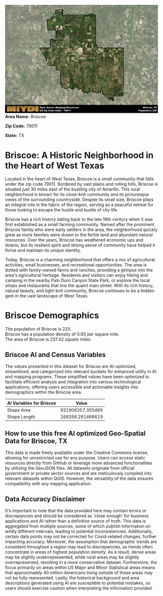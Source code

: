 ![Image Alt Text](../_images/79011.png)
**Area Name:** Briscoe

**Zip Code:** 79011

**State:** TX


# Briscoe: A Historic Neighborhood in the Heart of West Texas

Located in the heart of West Texas, Briscoe is a small community that falls under the zip code 79011. Bordered by vast plains and rolling hills, Briscoe is situated just 30 miles east of the bustling city of Amarillo. This rural neighborhood is known for its close-knit community and its picturesque views of the surrounding countryside. Despite its small size, Briscoe plays an integral role in the fabric of the region, serving as a peaceful retreat for those looking to escape the hustle and bustle of city life.

Briscoe has a rich history dating back to the late 19th century when it was first established as a small farming community. Named after the prominent Briscoe family who were early settlers in the area, the neighborhood quickly grew as more families were drawn to the fertile land and abundant natural resources. Over the years, Briscoe has weathered economic ups and downs, but its resilient spirit and strong sense of community have helped it thrive and maintain its unique identity.

Today, Briscoe is a charming neighborhood that offers a mix of agricultural activities, small businesses, and recreational opportunities. The area is dotted with family-owned farms and ranches, providing a glimpse into the area's agricultural heritage. Residents and visitors can enjoy hiking and camping in the nearby Palo Duro Canyon State Park, or explore the local shops and restaurants that line the quaint main street. With its rich history, natural beauty, and tight-knit community, Briscoe continues to be a hidden gem in the vast landscape of West Texas.

# Briscoe Demographics

The population of Briscoe is 220.  
Briscoe has a population density of 0.93 per square mile.  
The area of Briscoe is 237.42 square miles.  

## Briscoe AI and Census Variables

The values presented in this dataset for Briscoe are AI-optimized, streamlined, and categorized into relevant buckets for enhanced utility in AI and mapping programs. These simplified values have been optimized to facilitate efficient analysis and integration into various technological applications, offering users accessible and actionable insights into demographics within the Briscoe area.

| AI Variables for Briscoe | Value |
|-------------|-------|
| Shape Area | 931906357.355469 |
| Shape Length | 168356.291466619 |

## How to use this free AI optimized Geo-Spatial Data for Briscoe, TX

This data is made freely available under the Creative Commons license, allowing for unrestricted use for any purpose. Users can access static resources directly from GitHub or leverage more advanced functionalities by utilizing the GeoJSON files. All datasets originate from official government or private sector sources and are meticulously compiled into relevant datasets within QGIS. However, the versatility of the data ensures compatibility with any mapping application.

## Data Accuracy Disclaimer
It's important to note that the data provided here may contain errors or discrepancies and should be considered as 'close enough' for business applications and AI rather than a definitive source of truth. This data is aggregated from multiple sources, some of which publish information on wildly different intervals, leading to potential inconsistencies. Additionally, certain data points may not be corrected for Covid-related changes, further impacting accuracy. Moreover, the assumption that demographic trends are consistent throughout a region may lead to discrepancies, as trends often concentrate in areas of highest population density. As a result, dense areas may be slightly underrepresented, while rural areas may be slightly overrepresented, resulting in a more conservative dataset. Furthermore, the focus primarily on areas within US Major and Minor Statistical areas means that approximately 40 million Americans living outside of these areas may not be fully represented. Lastly, the historical background and area descriptions generated using AI are susceptible to potential mistakes, so users should exercise caution when interpreting the information provided.
